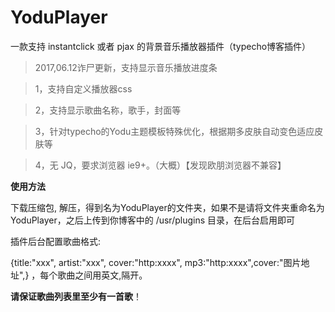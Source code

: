 # YoduPlayer

一款支持 instantclick 或者 pjax 的背景音乐播放器插件（typecho博客插件）


> 2017,06.12诈尸更新，支持显示音乐播放进度条

> 1，支持自定义播放器css

> 2，支持显示歌曲名称，歌手，封面等

> 3，针对typecho的Yodu主题模板特殊优化，根据期多皮肤自动变色适应皮肤等

> 4，无 JQ，要求浏览器 ie9+。（大概）【发现欧朋浏览器不兼容】

**使用方法**

下载压缩包, 解压，得到名为YoduPlayer的文件夹，如果不是请将文件夹重命名为YoduPlayer，之后上传到你博客中的 /usr/plugins 目录，在后台启用即可

插件后台配置歌曲格式: 

{title:"xxx", artist:"xxx", cover:"http:xxxx", mp3:"http:xxxx",cover:"图片地址",} ，每个歌曲之间用英文,隔开。

**请保证歌曲列表里至少有一首歌**！


